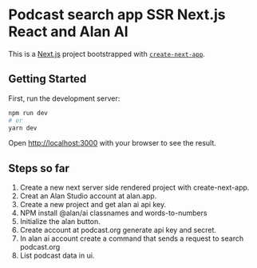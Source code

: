 # Podcast search app SSR Next.js React and Alan AI

This is a [Next.js](https://nextjs.org/) project bootstrapped with [`create-next-app`](https://github.com/vercel/next.js/tree/canary/packages/create-next-app).

## Getting Started

First, run the development server:

```bash
npm run dev
# or
yarn dev
```

Open [http://localhost:3000](http://localhost:3000) with your browser to see the result.

## Steps so far
<ol>
  <li>Create a new next server side rendered project with create-next-app.</li>
  <li>Creat an Alan Studio account at alan.app.</li>
  <li>Create a new project and get alan ai api key.</li>
  <li>NPM install @alan/ai classnames and words-to-numbers</li>
  <li>Initialize the alan button.</li>
  <li>Create account at podcast.org generate api key and secret.</li>
  <li>In alan ai account create a command that sends a request to search podcast.org</li>
  <li>List podcast data in ui.</li>
</ol>

